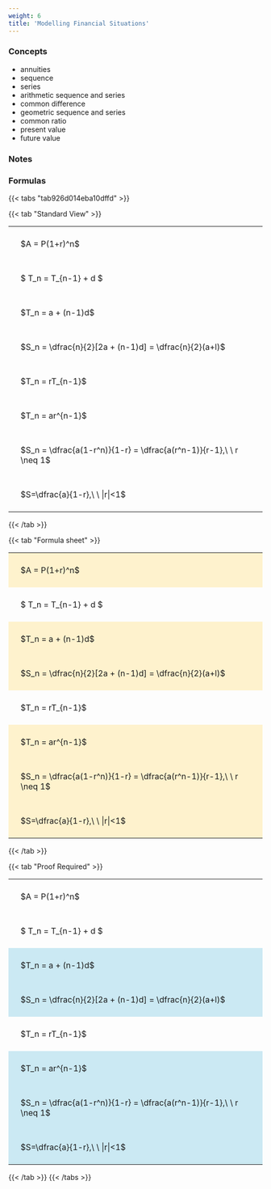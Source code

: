 ```yaml
---
weight: 6
title: 'Modelling Financial Situations'
---
```


###   Concepts 
 - annuities
 - sequence
 - series
 - arithmetic sequence and series
 - common difference
 - geometric sequence and series
 - common ratio
 - present value
 - future value


###   Notes 

### Formulas
{{< tabs "tab926d014eba10dffd" >}}

{{< tab "Standard View" >}}

<style type="text/css">
#T_NONE926d014eba10dffd th.col_heading {
  text-align: left;
  font-size: 1em;
}
#T_NONE926d014eba10dffd td {
  text-align: left;
  font-size: 1em;
  padding: 1.5em;
}
</style>
<table id="T_NONE926d014eba10dffd">
  <thead>
  </thead>
  <tbody>
    <tr>
      <td id="T_NONE926d014eba10dffd_row0_col0" class="data row0 col0" >$A = P(1+r)^n$</td>
    </tr>
    <tr>
      <td id="T_NONE926d014eba10dffd_row1_col0" class="data row1 col0" >$ T_n = T_{n-1} + d $</td>
    </tr>
    <tr>
      <td id="T_NONE926d014eba10dffd_row2_col0" class="data row2 col0" >$T_n = a + (n-1)d$</td>
    </tr>
    <tr>
      <td id="T_NONE926d014eba10dffd_row3_col0" class="data row3 col0" >$S_n = \dfrac{n}{2}[2a + (n-1)d] = \dfrac{n}{2}(a+l)$</td>
    </tr>
    <tr>
      <td id="T_NONE926d014eba10dffd_row4_col0" class="data row4 col0" >$T_n = rT_{n-1}$</td>
    </tr>
    <tr>
      <td id="T_NONE926d014eba10dffd_row5_col0" class="data row5 col0" >$T_n = ar^{n-1}$</td>
    </tr>
    <tr>
      <td id="T_NONE926d014eba10dffd_row6_col0" class="data row6 col0" >$S_n = \dfrac{a(1-r^n)}{1-r} = \dfrac{a(r^n-1)}{r-1},\ \  r \neq 1$</td>
    </tr>
    <tr>
      <td id="T_NONE926d014eba10dffd_row7_col0" class="data row7 col0" >$S=\dfrac{a}{1-r},\ \ |r|<1$</td>
    </tr>
  </tbody>
</table>
{{< /tab >}}

{{< tab "Formula sheet" >}}

<style type="text/css">
#T_FORMULA_SHEET926d014eba10dffd th.col_heading {
  text-align: left;
  font-size: 1em;
}
#T_FORMULA_SHEET926d014eba10dffd td {
  text-align: left;
  font-size: 1em;
  padding: 1.5em;
}
#T_FORMULA_SHEET926d014eba10dffd_row0_col0, #T_FORMULA_SHEET926d014eba10dffd_row2_col0, #T_FORMULA_SHEET926d014eba10dffd_row3_col0, #T_FORMULA_SHEET926d014eba10dffd_row5_col0, #T_FORMULA_SHEET926d014eba10dffd_row6_col0, #T_FORMULA_SHEET926d014eba10dffd_row7_col0 {
  background-color: rgba(255,194,10, 0.2);
}
#T_FORMULA_SHEET926d014eba10dffd_row1_col0, #T_FORMULA_SHEET926d014eba10dffd_row4_col0 {
  background-color: rgba(0,0,0,0);
}
</style>
<table id="T_FORMULA_SHEET926d014eba10dffd">
  <thead>
  </thead>
  <tbody>
    <tr>
      <td id="T_FORMULA_SHEET926d014eba10dffd_row0_col0" class="data row0 col0" >$A = P(1+r)^n$</td>
    </tr>
    <tr>
      <td id="T_FORMULA_SHEET926d014eba10dffd_row1_col0" class="data row1 col0" >$ T_n = T_{n-1} + d $</td>
    </tr>
    <tr>
      <td id="T_FORMULA_SHEET926d014eba10dffd_row2_col0" class="data row2 col0" >$T_n = a + (n-1)d$</td>
    </tr>
    <tr>
      <td id="T_FORMULA_SHEET926d014eba10dffd_row3_col0" class="data row3 col0" >$S_n = \dfrac{n}{2}[2a + (n-1)d] = \dfrac{n}{2}(a+l)$</td>
    </tr>
    <tr>
      <td id="T_FORMULA_SHEET926d014eba10dffd_row4_col0" class="data row4 col0" >$T_n = rT_{n-1}$</td>
    </tr>
    <tr>
      <td id="T_FORMULA_SHEET926d014eba10dffd_row5_col0" class="data row5 col0" >$T_n = ar^{n-1}$</td>
    </tr>
    <tr>
      <td id="T_FORMULA_SHEET926d014eba10dffd_row6_col0" class="data row6 col0" >$S_n = \dfrac{a(1-r^n)}{1-r} = \dfrac{a(r^n-1)}{r-1},\ \  r \neq 1$</td>
    </tr>
    <tr>
      <td id="T_FORMULA_SHEET926d014eba10dffd_row7_col0" class="data row7 col0" >$S=\dfrac{a}{1-r},\ \ |r|<1$</td>
    </tr>
  </tbody>
</table>
{{< /tab >}}

{{< tab "Proof Required" >}}

<style type="text/css">
#T_PROOF_REQUIRED926d014eba10dffd th.col_heading {
  text-align: left;
  font-size: 1em;
}
#T_PROOF_REQUIRED926d014eba10dffd td {
  text-align: left;
  font-size: 1em;
  padding: 1.5em;
}
#T_PROOF_REQUIRED926d014eba10dffd_row0_col0, #T_PROOF_REQUIRED926d014eba10dffd_row1_col0, #T_PROOF_REQUIRED926d014eba10dffd_row4_col0 {
  background-color: rgba(0,0,0,0);
}
#T_PROOF_REQUIRED926d014eba10dffd_row2_col0, #T_PROOF_REQUIRED926d014eba10dffd_row3_col0, #T_PROOF_REQUIRED926d014eba10dffd_row5_col0, #T_PROOF_REQUIRED926d014eba10dffd_row6_col0, #T_PROOF_REQUIRED926d014eba10dffd_row7_col0 {
  background-color: rgba(0,150,200, 0.2);
}
</style>
<table id="T_PROOF_REQUIRED926d014eba10dffd">
  <thead>
  </thead>
  <tbody>
    <tr>
      <td id="T_PROOF_REQUIRED926d014eba10dffd_row0_col0" class="data row0 col0" >$A = P(1+r)^n$</td>
    </tr>
    <tr>
      <td id="T_PROOF_REQUIRED926d014eba10dffd_row1_col0" class="data row1 col0" >$ T_n = T_{n-1} + d $</td>
    </tr>
    <tr>
      <td id="T_PROOF_REQUIRED926d014eba10dffd_row2_col0" class="data row2 col0" >$T_n = a + (n-1)d$</td>
    </tr>
    <tr>
      <td id="T_PROOF_REQUIRED926d014eba10dffd_row3_col0" class="data row3 col0" >$S_n = \dfrac{n}{2}[2a + (n-1)d] = \dfrac{n}{2}(a+l)$</td>
    </tr>
    <tr>
      <td id="T_PROOF_REQUIRED926d014eba10dffd_row4_col0" class="data row4 col0" >$T_n = rT_{n-1}$</td>
    </tr>
    <tr>
      <td id="T_PROOF_REQUIRED926d014eba10dffd_row5_col0" class="data row5 col0" >$T_n = ar^{n-1}$</td>
    </tr>
    <tr>
      <td id="T_PROOF_REQUIRED926d014eba10dffd_row6_col0" class="data row6 col0" >$S_n = \dfrac{a(1-r^n)}{1-r} = \dfrac{a(r^n-1)}{r-1},\ \  r \neq 1$</td>
    </tr>
    <tr>
      <td id="T_PROOF_REQUIRED926d014eba10dffd_row7_col0" class="data row7 col0" >$S=\dfrac{a}{1-r},\ \ |r|<1$</td>
    </tr>
  </tbody>
</table>
{{< /tab >}}
{{< /tabs >}}
